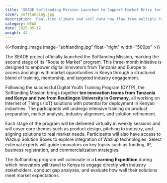 ```yaml
---
title: 'SEADE Softlanding Mission Launched to Support Market Entry for African and European Innovators'
cover: softlanding.jpg
description: 'Real-time climate and soil data now flow from multiple farms, boosting data-driven agriculture for smallholder farmers in West Africa'
category: NEWS
date: 2025-05-12
weight: 42
---
```

{{<floating_image image="softlanding.jpg" float="right" width="500px" >}}

The SEADE project officially launched the Softlanding Mission, marking the second stage of its “Route to Market” program. This three-month initiative is designed to empower digital innovators from Tanzania and Europe to access and align with market opportunities in Kenya through a structured blend of training, mentorship, and targeted industry engagement.

Following the successful Digital Youth Training Program (DYTP), the Softlanding Mission brings together **ten innovation teams from Tanzania and Kenya and two from Reutlingen University in Germany**, all working on Internet of Things (IoT) solutions with potential for deployment in Kenyan industries. The participants will undergo intensive training on product preparation, market analysis, industry alignment, and solution refinement.

Each stage of the program will be delivered virtually in weekly sessions and will cover core themes such as product design, pitching to industry, and aligning solutions to real market needs. Participants will also have access to Waziup Solution Boxes to explore integration of Waziup technologies. Select external experts will guide innovators on key topics such as funding, IP, business registration, and commercialization strategies.

The Softlanding program will culminate in a **Learning Expedition** during which innovators will travel to Kenya to engage directly with industry stakeholders, conduct gap analyses, and evaluate how well their solutions meet market expectations. 
